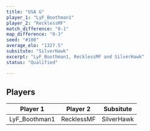 ```yaml
---
title: "USA G"
player_1: "LyF_Boothman1"
player_2: "RecklessMF"
match_difference: "0-1"
map_difference: "0-3"
seed: "#100"
average_elo: "1327.5"
subsitute: "SilverHawk"
excerpt: "LyF_Boothman1, RecklessMF and SilverHawk"
status: "Qualified"

---
```

## Players

| Player 1 | Player 2 | Subsitute |
| -- | -- | -- |
| LyF_Boothman1 | RecklessMF | SilverHawk |
